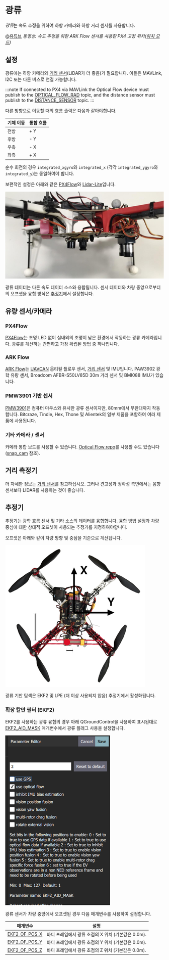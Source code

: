 # 광류

*광류*는 속도 추정을 위하여 하향 카메라와 하향 거리 센서를 사용합니다.

@[유튜브](https://youtu.be/aPQKgUof3Pc) *동영상: 속도 추정을 위한 ARK Flow 센서를 사용한 PX4 고정 위치([위치 모드](../flight_modes/position_mc.md))* <!-- ARK Flow with PX4 Optical Flow Position Hold: 20210605 -->

## 설정

광류에는 하향 카메라와 [거리 센서](../sensor/rangefinders.md)(LiDAR가 더 좋음)가 필요합니다. 이들은 MAVLink, I2C 또는 다른 버스로 연결 가능합니다.

:::note
If connected to PX4 via MAVLink the Optical Flow device must publish to the [OPTICAL_FLOW_RAD](https://mavlink.io/en/messages/common.html#OPTICAL_FLOW_RAD) topic, and the distance sensor must publish to the [DISTANCE_SENSOR](https://mavlink.io/en/messages/common.html#DISTANCE_SENSOR) topic.
:::

다른 방향으로 이동할 때의 흐름 출력은 다음과 같아야합니다.

| 기체 이동 | 통합 흐름 |
| ----- | ----- |
| 전방    | + Y   |
| 후방    | - Y   |
| 우측    | - X   |
| 좌측    | + X   |

순수 회전의 경우 `integrated_xgyro`와 `integrated_x` (각각 `integrated_ygyro`와 `integrated_y`)는 동일하여야 합니다.

보편적인 설정은 아래와 같은 [PX4Flow](../sensor/px4flow.md)와 [Lidar-Lite](../sensor/lidar_lite.md)입니다.

![광류 라이더 부착](../../assets/hardware/sensors/optical_flow/flow_lidar_attached.jpg)

광류 데이터는 다른 속도 데이터 소스와 융합됩니다. 센서 데이터와 차량 중앙으로부터의 오프셋을 융합 방식은 [추정기](#estimators)에서 설정합니다.

## 유량 센서/카메라

### PX4Flow

[PX4Flow](../sensor/px4flow.md)는 조명 LED 없이 실내외의 조명이 낮은 환경에서 작동하는 광류 카메라입니다. 광류를 계산하는 간편하고 가장 확립된 방법 중 하나입니다.

### ARK Flow 

[ARK Flow](../uavcan/ark_flow.md)는 [UAVCAN](../uavcan/README.md) 옵티컬 플로우 센서, [거리 센서](../sensor/rangefinders.md) 및 IMU입니다. PAW3902 광학 유량 센서, Broadcom AFBR-S50LV85D 30m 거리 센서 및 BMI088 IMU가 있습니다.

### PMW3901 기반 센서

[PMW3901](../sensor/pmw3901.md)은 컴퓨터 마우스와 유사한 광류 센서이지만, 80mm에서 무한대까지 작동합니다. Bitcraze, Tindie, Hex, Thone 및 Alientek의 일부 제품을 포함하여 여러 제품에 사용됩니다.

### 기타 카메라 / 센서

카메라 통합 보드를 사용할 수 있습니다. [Optical Flow repo](https://github.com/PX4/OpticalFlow)를 사용할 수도 있습니다 ([snap_cam](https://github.com/PX4/snap_cam) 참조).

## 거리 측정기

더 자세한 정보는 [거리 센서](../sensor/rangefinders.md)를 참고하십시오. 그러나 견고성과 정확성 측면에서는 음향 센서보다 LIDAR를 사용하는 것이 좋습니다.

## 추정기

추정기는 광학 흐름 센서 및 기타 소스의 데이터를 융합합니다. 융합 방법 설정과 차량 중심에 대한 상대적 오프셋이 사용되는 추정기를 지정하여야합니다.

오프셋은 아래와 같이 차량 방향 및 중심을 기준으로 계산됩니다.

![광류 오프셋](../../assets/hardware/sensors/optical_flow/px4flow_offset.png)

광류 기반 탐색은 EKF2 및 LPE (더 이상 사용되지 않음) 추정기에서 활성화됩니다.

<a id="ekf2"></a>

### 확장 칼만 필터 (EKF2)

EKF2를 사용하는 광류 융합의 경우 아래 QGroundControl을 사용하여 표시된대로 [EKF2_AID_MASK](../advanced_config/parameter_reference.md#EKF2_AID_MASK) 매개변수에서 광류 플래그 사용을 설정합니다.

![QGroundControl - 센서 보정](../../assets/ekf2/qgc_ekf2_enable_flow.png)

광류 센서가 차량 중앙에서 오프셋된 경우 다음 매개변수를 사용하여 설정합니다.

| 매개변수                                                                                                | 설명                                |
| --------------------------------------------------------------------------------------------------- | --------------------------------- |
| <span id="EKF2_OF_POS_X"></span>[EKF2_OF_POS_X](../advanced_config/parameter_reference.md#EKF2_OF_POS_X) | 바디 프레임에서 광류 초점의 X 위치 (기본값은 0.0m). |
| <span id="EKF2_OF_POS_Y"></span>[EKF2_OF_POS_Y](../advanced_config/parameter_reference.md#EKF2_OF_POS_Y) | 바디 프레임에서 광류 초점의 Y 위치 (기본값은 0.0m). |
| <span id="EKF2_OF_POS_Z"></span>[EKF2_OF_POS_Z](../advanced_config/parameter_reference.md#EKF2_OF_POS_Z) | 바디 프레임에서 광류 초점의 Z 위치 (기본값은 0.0m). |